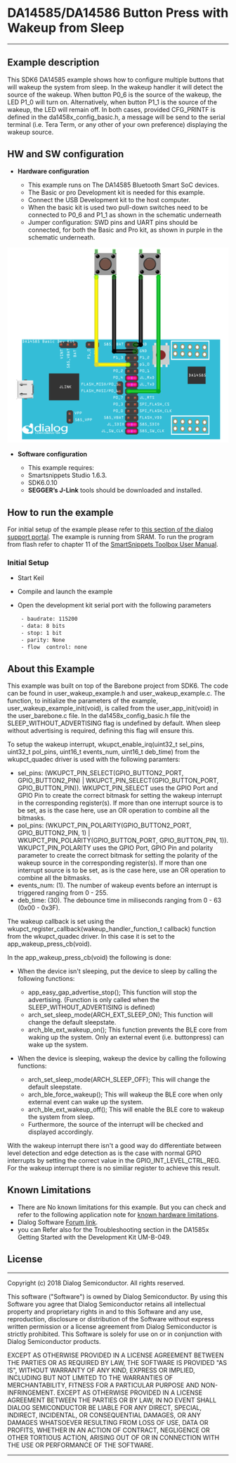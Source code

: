 
# DA14585/DA14586 Button Press with Wakeup from Sleep

---


## Example description

This SDK6 DA14585 example shows how to configure
multiple buttons that will wakeup the system from
sleep. In the wakeup handler it will detect the source
of the wakeup. When button P0_6 is the source of the
wakeup, the LED P1_0 will turn on. Alternatively, when 
button P1_1 is the source of the wakeup, the LED will 
remain off. In both cases, provided CFG_PRINTF is
defined in the da1458x_config_basic.h, a message will 
be send to the serial terminal (i.e. Tera Term, or any 
other of your own preference) displaying the wakeup source.

## HW and SW configuration


* **Hardware configuration**

	- This example runs on The DA14585 Bluetooth Smart SoC devices.
	- The Basic or pro Development kit is needed for this example.
	- Connect the USB Development kit to the host computer.
	- When the basic kit is used two pull-down switches need to 
	be connected to P0_6 and P1_1 as shown in the schematic underneath
	- Jumper configuration: SWD pins and UART pins should be connected, 
	for both the Basic and Pro kit, as shown in purple in the schematic 
	underneath.

![connections](assets/connections.PNG)


* **Software configuration**

	- This example requires:
    * Smartsnippets Studio 1.6.3.
    * SDK6.0.10
	- **SEGGER’s J-Link** tools should be downloaded and installed.


## How to run the example

For initial setup of the example please refer to [this section of the dialog support portal](https://support.dialog-semiconductor.com/resource/da1458x-example-setup). 
The example is running from SRAM. To run the program from flash refer to chapter 11 of the [SmartSnippets Toolbox User Manual](https://support.dialog-semiconductor.com/resource/um-b-083-smartsnippets-toolbox-user-manual).

### Initial Setup

 - Start Keil
 - Compile and launch the example
 - Open the development kit serial port with the following parameters

		- baudrate: 115200
		- data: 8 bits
		- stop: 1 bit
		- parity: None
		- flow  control: none
		
## About this Example
This example was built on top of the Barebone project from SDK6. The code can be found in user_wakeup_example.h and user_wakeup_example.c.
The function, to initialize the parameters of the example, user_wakeup_example_init(void), is called from the user_app_init(void) in the user_barebone.c file.
In the da1458x_config_basic.h file the SLEEP_WITHOUT_ADVERTISING flag is undefined by default. When sleep without advertising is required, defining this flag will ensure this. 

To setup the wakeup interrupt, wkupct_enable_irq(uint32_t sel_pins, uint32_t pol_pins, uint16_t events_num, uint16_t deb_time) from the wkupct_quadec driver is used with the following paramters:

 - 	sel_pins: (WKUPCT_PIN_SELECT(GPIO_BUTTON2_PORT, GPIO_BUTTON2_PIN) | WKUPCT_PIN_SELECT(GPIO_BUTTON_PORT, GPIO_BUTTON_PIN)). WKUPCT_PIN_SELECT uses the GPIO Port and GPIO Pin to create the correct
	bitmask for setting the wakeup interrupt in the corresponding register(s). If more than one interrupt source is to be set, as is the case here, use an OR operation to combine all the bitmasks.
 - 	pol_pins: (WKUPCT_PIN_POLARITY(GPIO_BUTTON2_PORT, GPIO_BUTTON2_PIN, 1) | WKUPCT_PIN_POLARITY(GPIO_BUTTON_PORT, GPIO_BUTTON_PIN, 1)). WKUPCT_PIN_POLARITY uses the GPIO Port, GPIO Pin and polarity parameter to create the correct
	bitmask for setting the polarity of the wakeup source in the corresponding register(s). If more than one interrupt source is to be set, as is the case here, use an OR operation to combine all the bitmasks.
 - 	events_num: (1). The number of wakeup events before an interrupt is triggered ranging from 0 - 255.
 - 	deb_time: (30). The debounce time in miliseconds ranging from 0 - 63 (0x00 - 0x3F).
 
 The wakeup callback is set using the wkupct_register_callback(wakeup_handler_function_t callback) function from the wkupct_quadec driver. In this case it is set to the app_wakeup_press_cb(void).
 
 In the app_wakeup_press_cb(void) the following is done:
 * When the device isn't sleeping, put the device to sleep by calling the following functions:
 
	- app_easy_gap_advertise_stop(); This function will stop the advertising. (Function is only called when the SLEEP_WITHOUT_ADVERTISING is defined)
	- arch_set_sleep_mode(ARCH_EXT_SLEEP_ON); This function will change the default sleepstate.	
	- arch_ble_ext_wakeup_on(); This function prevents the BLE core from waking up the system. Only an external event (i.e. buttonpress) can wake up the system.
	
* When the device is sleeping, wakeup the device by calling the following functions:

	- arch_set_sleep_mode(ARCH_SLEEP_OFF); This will change the default sleepstate.
    - arch_ble_force_wakeup(); This will wakeup the BLE core when only external event can wake up the system. 
    - arch_ble_ext_wakeup_off(); This will enable the BLE core to wakeup the system from sleep.
	- Furthermore, the source of the interrupt will be checked and displayed accordingly. 
	
With the wakeup interrupt there isn't a good way do differentiate between level detection and edge detection 
as is the case with normal GPIO interrupts by setting the correct value in the GPIO_INT_LEVEL_CTRL_REG. 
For the wakeup interrupt there is no similiar register to achieve this result.

## Known Limitations


- There are No known limitations for this example. But you can check and refer to the following application note for
[known hardware limitations](https://support.dialog-semiconductor.com/system/files/resources/DA1458x-KnownLimitations_2018_02_06.pdf "known hardware limitations").
- Dialog Software [Forum link](https://support.dialog-semiconductor.com/forums).
- you can Refer also for the Troubleshooting section in the DA1585x Getting Started with the Development Kit UM-B-049.


## License


**************************************************************************************

 Copyright (c) 2018 Dialog Semiconductor. All rights reserved.

 This software ("Software") is owned by Dialog Semiconductor. By using this Software
 you agree that Dialog Semiconductor retains all intellectual property and proprietary
 rights in and to this Software and any use, reproduction, disclosure or distribution
 of the Software without express written permission or a license agreement from Dialog
 Semiconductor is strictly prohibited. This Software is solely for use on or in
 conjunction with Dialog Semiconductor products.

 EXCEPT AS OTHERWISE PROVIDED IN A LICENSE AGREEMENT BETWEEN THE PARTIES OR AS
 REQUIRED BY LAW, THE SOFTWARE IS PROVIDED "AS IS", WITHOUT WARRANTY OF ANY KIND,
 EXPRESS OR IMPLIED, INCLUDING BUT NOT LIMITED TO THE WARRANTIES OF MERCHANTABILITY,
 FITNESS FOR A PARTICULAR PURPOSE AND NON-INFRINGEMENT. EXCEPT AS OTHERWISE PROVIDED
 IN A LICENSE AGREEMENT BETWEEN THE PARTIES OR BY LAW, IN NO EVENT SHALL DIALOG
 SEMICONDUCTOR BE LIABLE FOR ANY DIRECT, SPECIAL, INDIRECT, INCIDENTAL, OR
 CONSEQUENTIAL DAMAGES, OR ANY DAMAGES WHATSOEVER RESULTING FROM LOSS OF USE, DATA OR
 PROFITS, WHETHER IN AN ACTION OF CONTRACT, NEGLIGENCE OR OTHER TORTIOUS ACTION,
 ARISING OUT OF OR IN CONNECTION WITH THE USE OR PERFORMANCE OF THE SOFTWARE.

**************************************************************************************
